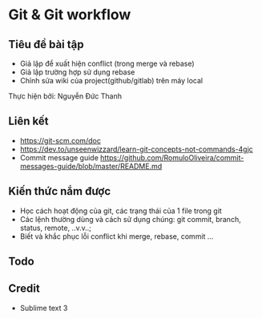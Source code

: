 # Git & Git workflow

## Tiêu đề bài tập
- Giả lập để xuất hiện conflict (trong merge và rebase)
- Giả lập trường hợp sử dụng rebase
- Chỉnh sửa wiki của project(github/gitlab) trên máy local

Thực hiện bởi: Nguyễn Đức Thanh

## Liên kết
- https://git-scm.com/doc
- https://dev.to/unseenwizzard/learn-git-concepts-not-commands-4gjc
- Commit message guide https://github.com/RomuloOliveira/commit-messages-guide/blob/master/README.md

## Kiến thức nắm được
- Học cách hoạt động của git, các trạng thái của 1 file trong git 
- Các lệnh thường dùng và cách sử dụng chúng: git commit, branch, status, remote, ..v.v..; 
- Biết và khắc phục lỗi conflict khi merge, rebase, commit ...

## Todo


## Credit
- Sublime text 3

